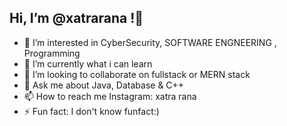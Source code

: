 ## Hi, I’m @xatrarana !👋
- 👀 I’m interested in CyberSecurity, SOFTWARE ENGNEERING , Programming
- 🌱 I’m currently what i can learn
- 💞️ I’m looking to collaborate on fullstack or MERN stack 
- 💬 Ask me about Java, Database & C++
- 📫 How to reach me Instagram: xatra rana
- ⚡ Fun fact: I don't know funfact:)




